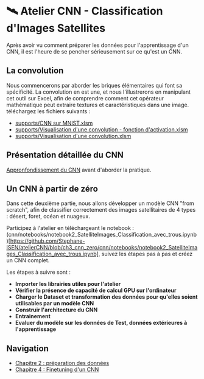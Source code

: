 # 🛰️ Atelier CNN - Classification d'Images Satellites
Après avoir vu comment préparer les données pour l'apprentissage d'un CNN, il est l'heure de se pencher sérieusement sur ce qu'est un CNN.

## La convolution
Nous commencerons par aborder les briques élémentaires qui font sa spécificité. La convolution en est une, et nous l'illustrerons en manipulant cet outil sur Excel, afin de comprendre comment cet opérateur mathématique peut extraire textures et caractéristiques dans une image.
téléchargez les fichiers suivants : 

- [supports/CNN sur MNIST.xlsm](https://github.com/Stephane-ISEN/atelierCNN/blob/ch3_cnn_zero/supports/CNN%20sur%20MNIST.xlsm) 
- [supports/Visualisation d'une convolution - fonction d'activation.xlsm](https://github.com/Stephane-ISEN/atelierCNN/blob/ch3_cnn_zero/supports/Visualisation%20d'une%20convolution%20-%20fonction%20d'activation.xlsm) 
- [supports/Visualisation d'une convolution.xlsm](https://github.com/Stephane-ISEN/atelierCNN/blob/ch3_cnn_zero/supports/Visualisation%20d'une%20convolution.xlsm)

## Présentation détaillée du CNN
[Appronfondissement du CNN](https://github.com/Stephane-ISEN/atelierCNN/blob/ch3_cnn_zero/supports/cnn_prez.pdf) avant d'aborder la pratique.

## Un CNN à partir de zéro
Dans cette deuxième partie, nous allons développer un modèle CNN "from scratch", afin de classifier correctement des images satellitaires de 4 types : désert, foret, océan et nuageux.

Participez à l'atelier en téléchargeant le notebook : (cnn/notebooks/notebook2_SatelliteImages_Classification_avec_trous.ipynb)[https://github.com/Stephane-ISEN/atelierCNN/blob/ch3_cnn_zero/cnn/notebooks/notebook2_SatelliteImages_Classification_avec_trous.ipynb], suivez les étapes pas à pas et créez un CNN complet.

Les étapes à suivre sont :
- **Importer les librairies utiles pour l'atelier**
- **Vérifier la présence de capacité de calcul GPU sur l'ordinateur**
- **Charger le Dataset et transformation des données pour qu'elles soient utilisables par un modèle CNN**
- **Construir l'architecture du CNN**
- **Entrainement**
- **Evaluer du modèle sur les données de Test, données extérieures à l'apprentissage**

## Navigation
- [Chapitre 2 : préparation des données](https://github.com/Stephane-ISEN/atelierCNN/tree/ch2_prepa_data)
- [Chapitre 4 : Finetuning d'un CNN](https://github.com/Stephane-ISEN/atelierCNN/tree/ch4_cnn_finetuning)
